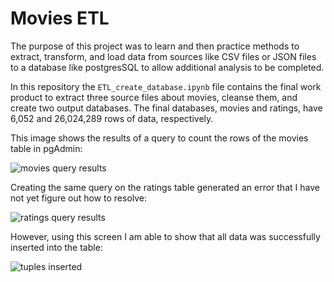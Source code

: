 # Movies ETL

The purpose of this project was to learn and then practice methods to extract, transform, and load data from sources like CSV files or JSON files to a database like postgresSQL to allow additional analysis to be completed.

In this repository the `ETL_create_database.ipynb` file contains the final work product to extract three source files about movies, cleanse them, and create two output databases. The final databases, movies and ratings, have 6,052 and 26,024,289 rows of data, respectively.

This image shows the results of a query to count the rows of the movies table in pgAdmin:

![movies query results]("/Resources/movies_query.png")

Creating the same query on the ratings table generated an error that I have not yet figure out how to resolve:

![ratings query results]("/Resources/ratings_query_1.png")

However, using this screen I am able to show that all data was successfully inserted into the table:

![tuples inserted]("Resources/ratings_query_2.png")

